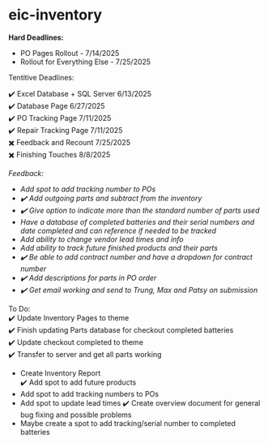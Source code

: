 # eic-inventory

<b>Hard Deadlines:</b>
- PO Pages Rollout - 7/14/2025
- Rollout for Everything Else - 7/25/2025


Tentitive Deadlines:

✔️ Excel Database + SQL Server  6/13/2025 \
✔️ Database Page                6/27/2025 \
✔️ PO Tracking Page             7/11/2025 \
✔️ Repair Tracking Page         7/11/2025 \
✖️ Feedback and Recount         7/25/2025 \
✖️ Finishing Touches            8/8/2025

<i>
Feedback: 

 -    Add spot to add tracking number to POs
 -    ✔️ Add outgoing parts and subtract from the inventory
 -    ✔️ Give option to indicate more than the standard number of parts used
 -    Have a database of completed batteries and their serial numbers and date completed and can reference if needed to be tracked
 -    Add ability to change vendor lead times and info
 -    Add ability to track future finished products and their parts
 -    ✔️ Be able to add contract number and have a dropdown for contract number
 -    ✔️ Add descriptions for parts in PO order
 -    ✔️ Get email working and send to Trung, Max and Patsy on submission
</i>

To Do: \
✔️ Update Inventory Pages to theme \
✔️ Finish updating Parts database for checkout completed batteries \
✔️ Update checkout completed to theme \
✔️ Transfer to server and get all parts working 
- Create Inventory Report \
✔️ Add spot to add future products 
- Add spot to add tracking numbers to POs 
- Add spot to update lead times 
✔️ Create overview document for general bug fixing and possible problems 
- Maybe create a spot to add tracking/serial number to completed batteries
